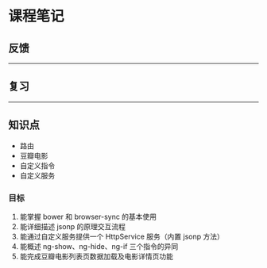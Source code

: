 # 课程笔记

## 反馈

---

## 复习

---

## 知识点

- 路由
- 豆瓣电影
- 自定义指令
- 自定义服务

### 目标

1. 能掌握 bower 和 browser-sync 的基本使用
2. 能详细描述 jsonp 的原理交互流程
3. 能通过自定义服务提供一个 HttpService 服务（内置 jsonp 方法）
4. 能概述 ng-show、ng-hide、ng-if 三个指令的异同
5. 能完成豆瓣电影列表页数据加载及电影详情页功能
